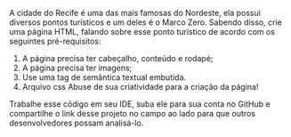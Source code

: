 A cidade do Recife é uma das mais famosas do Nordeste, ela possui diversos pontos turísticos e um deles é o Marco Zero. Sabendo disso, crie uma página HTML, falando sobre esse ponto turístico de acordo com os seguintes pré-requisitos:

1. A página precisa ter cabeçalho, conteúdo e rodapé;
2. A página precisa ter imagens;
3. Use uma tag de semântica textual embutida.
4. Arquivo css
Abuse de sua criatividade para a criação da página!

Trabalhe esse código em seu IDE, suba ele para sua conta no GitHub e compartilhe o link desse projeto no campo ao lado para que outros desenvolvedores possam analisá-lo.